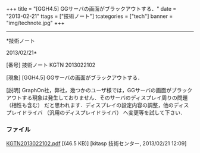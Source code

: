 ﻿+++
title = "[GGH4.5] GGサーバの画面がブラックアウトする．"
date = "2013-02-21"
ttags = ["技術ノート"]
tcategories = ["tech"]
banner = "img/technote.jpg"
+++

-----------------------------------------------------------------------------------------------------------------------------

*技術ノート

2013/02/21*


[番号]
技術ノート KGTN 2013022102

[現象]
[GGH4.5] GGサーバの画面がブラックアウトする．

[説明]
GraphOn社，弊社，幾つかのユーザ様では，GGサーバの画面がブラックアウトする現象は発生しておりません．そのサーバのディスプレイ周りの問題
（相性も含む）
だと思われます．ディスプレイの設定内容の調整，他のディスプレイドライバ
（汎用のディスプレイドライバ） へ変更等を試して下さい．


### ファイル

 
 


[KGTN2013022102.pdf](http://techreport.kitasp.net/attachments/download/1221/KGTN2013022102.pdf)
 [(46.5 KB)] [kitasp 技術センター, 2013/02/21
12:09]


 


 

